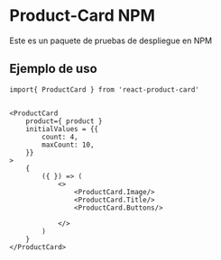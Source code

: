 # Product-Card NPM

Este es un paquete de pruebas de despliegue en NPM

## Ejemplo de uso

```
import{ ProductCard } from 'react-product-card'


<ProductCard 
    product={ product }
    initialValues = {{
        count: 4, 
        maxCount: 10,
    }}
>
    {
        ({ }) => (
            <>
                <ProductCard.Image/>
                <ProductCard.Title/>
                <ProductCard.Buttons/>

            </>
        )
    }
</ProductCard>
```